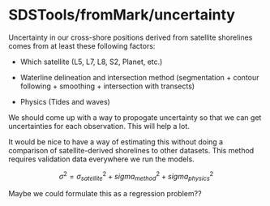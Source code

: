 # SDSTools/fromMark/uncertainty

Uncertainty in our cross-shore positions derived from satellite shorelines comes from at least these following factors:

* Which satellite (L5, L7, L8, S2, Planet, etc.)

* Waterline delineation and intersection method (segmentation + contour following + smoothing + intersection with transects)

* Physics (Tides and waves)

We should come up with a way to propogate uncertainty so that we can get uncertainties for each observation. This will help a lot.

It would be nice to have a way of estimating this without doing a comparison of satellite-derived shorelines to other datasets. This method requires validation data everywhere we run the models.

$$\sigma^2 = \sigma_{satellite}^2 + sigma_{method}^2 + sigma_{physics}^2 $$

Maybe we could formulate this as a regression problem??
